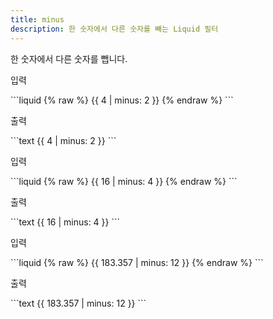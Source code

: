 ```yaml
---
title: minus
description: 한 숫자에서 다른 숫자를 빼는 Liquid 필터
---
```


한 숫자에서 다른 숫자를 뺍니다.

<p class="code-label">입력</p>
```liquid
{% raw %}
{{ 4 | minus: 2 }}
{% endraw %}
```

<p class="code-label">출력</p>
```text
{{ 4 | minus: 2 }}
```

<p class="code-label">입력</p>
```liquid
{% raw %}
{{ 16 | minus: 4 }}
{% endraw %}
```

<p class="code-label">출력</p>
```text
{{ 16 | minus: 4 }}
```

<p class="code-label">입력</p>
```liquid
{% raw %}
{{ 183.357 | minus: 12 }}
{% endraw %}
```

<p class="code-label">출력</p>
```text
{{ 183.357 | minus: 12 }}
```
